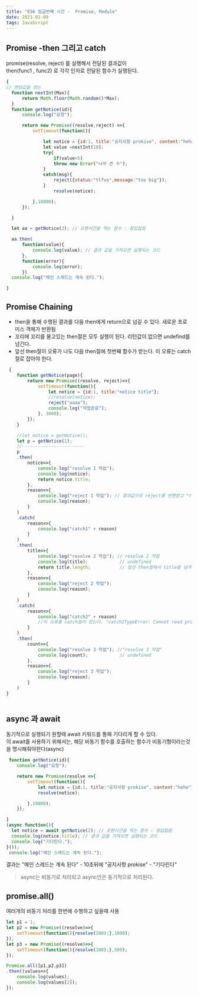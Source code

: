 ```yaml
---
title: "ES6 일곱번째 시간 -  Promise, Module"
date: 2021-01-09
tags: JavaScript
---
```

## Promise -then 그리고 catch

<p>
 promise(resolve, reject) 를 실행해서 전달된 결과값이<br/>
 then(func1 , func2) 로 각각 인자로 전달된 함수가 실행된다.
 </p>

```js
{
// 랜덤값을 얻는 
  function nextInt(Max){
      return Math.floor(Math.random()*Max);
  }
  function getNotice(id){
      console.log("요청");

      return new Promise((resolve,reject) =>{
          setTimeout(function(){

              let notice = {id:1, title:"공지사항 prokise", content:"hehe"};
              let value =nextInt(10);
              try{
                  if(value>5)
                  throw new Error("너무 큰 수");
              }
              catch(msg){
                  reject({status:"tlfvo",message:"too big"});
              }
                  resolve(notice);

          },10000);
      });

  }

  let aa = getNotice(2); // 오랜시간을 먹는 함수 : 응답없음

  aa.then(
      function(value){
          console.log(value); // 결과 값을 가져오면 실행되는 코드
      },
      function(error){
          console.log(error);
      })
  console.log("메인 스레드는 계속 된다.");

}
```
## Promise Chaining  

* then을 통해 수행된 결과를 다음 then에게 return으로 넘길 수 있다. 새로운 프로미스 객체가 반환됨
* 꼬리에 꼬리를 물고있는 then절은 모두 실행이 된다. 리턴값이 없으면 undefind를 넘긴다.
* 앞선 then절이 오류가 나도 다음 then절에 첫번쨰 함수가 받는다. 이 오류는 catch절로 잡아야 한다.

```js
 {
    function getNotice(page){
        return new Promise((resolve, reject)=>{
            setTimeout(function(){
                let notice = {id:1, title:"notice title"};
                //resolve(notice);
                reject("aaaa");
                console.log("작업완료");
            }, 1000);
        });
    }

    //let notice = getNotice();
    let p = getNotice(1);
    //-----------------------
    p
    .then(
        notice=>{
            console.log("resolve 1 작업");
            console.log(notice);
            return notice.title;
        },
        reason=>{
            console.log("reject 1 작업"); // 결과값으로 reject를 반환받고 "reject 1 작업" 이 실행된다.
            console.log(reason);
        }
    )
    .catch(
        reason=>{
            console.log("catch1" + reason)
        }
    )
    .then(
        title=>{
            console.log("resolve 2 작업"); // resolve 2 작업
            console.log(title);            // undefined
            return title.length;           // 앞선 then절에서 title을 넘겨받지 않아 오류가 난다.
        },
        reason=>{
            console.log("reject 2 작업");
            console.log(reason);
        }
    )
    .catch(
        reason=>{
            console.log("catch2" + reason) 
            //이 오류를 catch절이 잡는다. "catch2TypeError: Cannot read property 'length' of undefined"
        }
    )
    .then(
        count=>{
            console.log("resolve 3 작업"); //"resolve 3 작업"
            console.log(count);            // undefined
        },
        reason=>{
            console.log("reject 3 작업");
            console.log(reason);
        }
    )
}
        
```

## async 과 await

<p>
  동기적으로 실행되기 원할때 await 키워드를 통해 기다리게 할 수 있다.<br />
  이 await를 사용하기 위해서는, 해당 비동기 함수를 호출하는 함수가 비동기형이라는것을 명시해줘야한다(async)
</p>


```js
 function getNotice(id){
    console.log("요청");

    return new Promise(resolve =>{
        setTimeout(function(){
            let notice = {id:1, title:"공지사항 prokise", content:"hehe"};
            resolve(notice);

        },10000);
    });

}
(async function(){
  let notice = await getNotice(2); // 오랜시간을 먹는 함수 : 응답없음
  console.log(notice.title); // 결과 값을 가져오면 실행되는 코드
  console.log("기다린다.");
}()); 
 console.log("메인 스레드는 계속 된다.");
```
결과는 "메인 스레드는 계속 된다" - 10초뒤에 "공지사항 prokise" - "기다린다" <br/>

> async는 비동기로 처리되고 async안은 동기적으로 처리된다.

## promise.all()  
여러개의 비동기 처리를 한번에 수행하고 싶을때 사용<br/>

```js
let p1 = 1;
let p2 = new Promise((resolve)=>{
    setTimeout(function(){resolve(200);},1000);
});
let p3 = new Promise((resolve)=>{
    setTimeout(function(){resolve(300);},500);
});

Promise.all([p1,p2,p3])
.then((values=>{
    console.log(values);
    console.log(values[2]);
});
```
